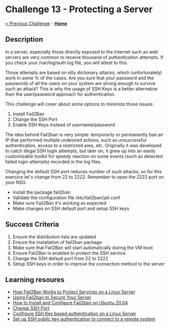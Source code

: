# Challenge 13 - Protecting a Server

[< Previous Challenge](./Challenge-12.md) - **[Home](../README.md)**

## Description

In a server, especially those directly exposed to the Internet such as web servers are very common to receive thousand of authentication attempts. If you check your /var/log/auth.log file, you will attest to this. 

Those attempts are based on silly dictionary attacks, which (unfortunately) work in some % of the cases. Are you sure that your password and the passwords of all the users on your system are strong enough to survive such an attack? This is why the usage of SSH Keys is a better alternative than the user/password approach for authentication. 

This challenge will cover about some options to minimize those issues: 

1. Install Fail2Ban
2. Change the SSH Port
3. Enable SSH Keys instead of username/password

The idea behind Fail2ban is very simple: temporarily or permanently ban an IP that performed multiple undesired actions, such as unsuccessful authentication, access to a restricted area, etc. Originally it was developed to catch illegal SSH login attempts, but later on, it grew up into an easily customizable toolkit for speedy reaction on some events (such as detected failed login attempts) recorded in the log files.

Changing the default SSH port reduces number of such attacks, so for this exercice let's change from 22 to 2222. Remember to open the 2222 port on your NSG.


- Install the package fail2ban
- Validate the configuration file /etc/fail2ban/jail.conf
- Make sure Fail2Ban it's working as expected
- Make changes on SSH default port and setup SSH keys




## Success Criteria

1. Ensure the distribution lists are updated
2. Ensure the installation of fail2ban package
3. Make sure that Fail2Ban will start automatically during the VM boot
4. Ensure Fail2Ban is enabled to protect the SSH service
5. Change the SSH default port from 22 to 2222
6. Setup SSH keys in order to improve the connection method to the server

## Learning resoures

- [How Fail2Ban Works to Protect Services on a Linux Server](https://www.digitalocean.com/community/tutorials/how-fail2ban-works-to-protect-services-on-a-linux-server)
- [Using Fail2ban to Secure Your Server](https://www.linode.com/docs/guides/using-fail2ban-to-secure-your-server-a-tutorial/)
- [How to Install and Configure Fail2ban on Ubuntu 20.04](https://linuxize.com/post/install-configure-fail2ban-on-ubuntu-20-04/)
- [Change SSH Port](https://linuxhandbook.com/change-ssh-port/)
- [Configure SSH Key based authentication on a Linux Server](https://www.digitalocean.com/community/tutorials/how-to-configure-ssh-key-based-authentication-on-a-linux-server)
- [Set up SSH public key authentication to connect to a remote system](https://kb.iu.edu/d/aews#:~:text=The%20corresponding%20public%20key%20will%20be%20generated%20using,characters%2C%20and%20then%20press%20Enter%20or%20Return.%20)
